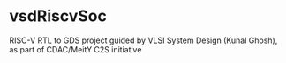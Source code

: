 # vsdRiscvSoc
 RISC-V RTL to GDS project guided by VLSI System Design (Kunal Ghosh), as part of CDAC/MeitY C2S initiative 
